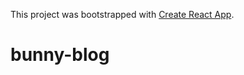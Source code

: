 
This project was bootstrapped with [Create React App](https://github.com/facebook/create-react-app).

# bunny-blog
